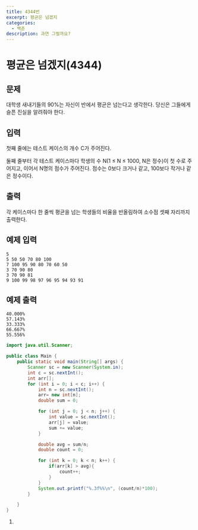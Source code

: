 ```yaml
---
title: 4344번
excerpt: 평균은 넘겠지
categories:
  - 백준
description: 과연 그럴까요?
---
```


# 평균은 넘겠지\(4344\)

## 문제

대학생 새내기들의 90%는 자신이 반에서 평균은 넘는다고 생각한다. 당신은 그들에게 슬픈 진실을 알려줘야 한다.

## 입력

첫째 줄에는 테스트 케이스의 개수 C가 주어진다.

둘째 줄부터 각 테스트 케이스마다 학생의 수 N\(1 ≤ N ≤ 1000, N은 정수\)이 첫 수로 주어지고, 이어서 N명의 점수가 주어진다. 점수는 0보다 크거나 같고, 100보다 작거나 같은 정수이다.

## 출력

각 케이스마다 한 줄씩 평균을 넘는 학생들의 비율을 반올림하여 소수점 셋째 자리까지 출력한다.

## 예제 입력

```text
5
5 50 50 70 80 100
7 100 95 90 80 70 60 50
3 70 90 80
3 70 90 81
9 100 99 98 97 96 95 94 93 91
```

## 예제 출력

```text
40.000%
57.143%
33.333%
66.667%
55.556%
```

```java
import java.util.Scanner;

public class Main {
    public static void main(String[] args) {
        Scanner sc = new Scanner(System.in);
        int c = sc.nextInt();
        int arr[];
        for (int i = 0; i < c; i++) {
            int n = sc.nextInt();
            arr= new int[n];
            double sum = 0;

            for (int j = 0; j < n; j++) {
                int value = sc.nextInt();
                arr[j] = value;
                sum += value;
            }

            double avg = sum/n;
            double count = 0;

            for (int k = 0; k < n; k++) {
                if(arr[k] > avg){
                    count++;
                }
            }
            System.out.printf("%.3f%%\n", (count/n)*100);
        }

    }
}
```

1. 
